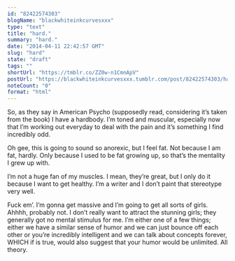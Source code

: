 ```yaml
---
id: "82422574303"
blogName: "blackwhiteinkcurvesxxx"
type: "text"
title: "hard."
summary: "hard."
date: "2014-04-11 22:42:57 GMT"
slug: "hard"
state: "draft"
tags: ""
shortUrl: "https://tmblr.co/ZZ0w-n1CmnApV"
postUrl: "https://blackwhiteinkcurvesxxx.tumblr.com/post/82422574303/hard"
noteCount: "0"
format: "html"
---
```


So, as they say in American Psycho (supposedly read, considering it’s taken from the book) I have a hardbody. I’m toned and muscular, especially now that I’m working out everyday to deal with the pain and it’s something I find incredibly odd.

Oh gee, this is going to sound so anorexic, but I feel fat. Not because I am fat, hardly. Only because I used to be fat growing up, so that’s the mentality I grew up with.

I’m not a huge fan of my muscles. I mean, they’re great, but I only do it because I want to get healthy. I’m a writer and I don’t paint that stereotype very well.

Fuck em’. I’m gonna get massive and I’m going to get all sorts of girls. Ahhhh, probably not. I don’t really want to attract the stunning girls; they generally got no mental stimulus for me. I’m either one of a few things; either we have a similar sense of humor and we can just bounce off each other or you’re incredibly intelligent and we can talk about concepts forever, WHICH if is true, would also suggest that your humor would be unlimited. All theory.